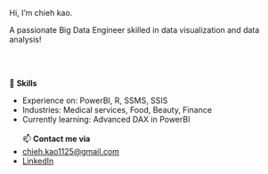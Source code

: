 Hi, I’m chieh kao.

A passionate Big Data Engineer skilled in data visualization and data analysis! 

<br></br>

🔨 **Skills**

- Experience on: PowerBI, R, SSMS, SSIS
- Industries: Medical services, Food, Beauty, Finance
- Currently learning: Advanced DAX in PowerBI
<br></br>
📫 **Contact me via**
- chieh.kao1125@gmail.com
- [LinkedIn](https://www.linkedin.com/in/chieh-kao-777360310)

<!---
chieh-kao-1125/chieh-kao-1125 is a ✨ special ✨ repository because its `README.md` (this file) appears on your GitHub profile.
You can click the Preview link to take a look at your changes.
--->
